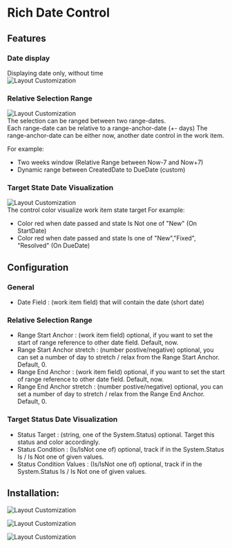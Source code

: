 # Rich Date Control

## Features
### Date display
Displaying date only, without time  
![Layout Customization](img/B1.png)

### Relative Selection Range
![Layout Customization](img/C1.png)  
The selection can be ranged between two range-dates.  
Each range-date can be relative to a range-anchor-date (+- days)
The range-anchor-date can be either now, another date control in the work item.

For example: 
* Two weeks window (Relative Range between Now-7 and Now+7)
* Dynamic range between CreatedDate to DueDate (custom)

### Target State Date Visualization
![Layout Customization](img/B2.png)  
The control color visualize work item state target
For example:
- Color red when date passed and state Is Not one of "New" (On StartDate)
- Color red when date passed and state Is one of "New","Fixed", "Resolved" (On DueDate)

## Configuration
### General
* Date Field                    : (work item field) that will contain the date (short date) 

### Relative Selection Range
* Range Start Anchor            : (work item field) optional, if you want to set the start of range reference to other date field. Default, now.
* Range Start Anchor stretch    : (number postive/negative) optional, you can set a number of day to stretch / relax from the Range Start Anchor. Default, 0.
* Range End Anchor              : (work item field) optional, if you want to set the start of range reference to other date field. Default, now.
* Range End Anchor stretch      : (number postive/negative) optional, you can set a number of day to stretch / relax from the Range End Anchor. Default, 0.

### Target Status Date Visualization
* Status Target                 : (string, one of the System.Status) optional. Target this status and color accordingly.
* Status Condition              : (Is/IsNot one of) optional, track if in the System.Status Is / Is Not one of given values. 
* Status Condition Values       : (Is/IsNot one of) optional, track if in the System.Status Is / Is Not one of given values. 


## Installation:

![Layout Customization](img/A1.png)

![Layout Customization](img/A2.png)

![Layout Customization](img/A3.png)
